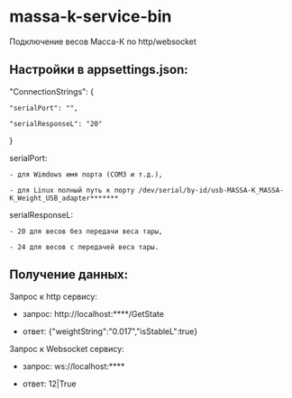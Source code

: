 # massa-k-service-bin
Подключение весов Масса-К по http/websocket


## Настройки в appsettings.json:


  "ConnectionStrings": {
  
    "serialPort": "",
    
    "serialResponseL": "20"
    
  }


  serialPort:
  
    - для Wimdows имя порта (COM3 и т.д.), 
    
    - для Linux полный путь к порту /dev/serial/by-id/usb-MASSA-K_MASSA-K_Weight_USB_adapter*******
    


  serialResponseL:
  
    - 20 для весов без передачи веса тары,
    
    - 24 для весов с передачей веса тары.

## Получение данных:

Запрос к http сервису:

- запрос: http://localhost:****/GetState

- ответ: {"weightString":"0.017","isStableL":true}

Запрос к Websocket сервису:

- запрос: ws://localhost:****

- ответ: 12|True

